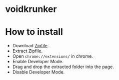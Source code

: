 # voidkrunker
# How to install
- Download [Zipfile](https://github.com/undefined-developer/voidkrunker/raw/master/voidkrunker.zip).
- Extract Zipfile.
- Open `chrome://extensions/` in chrome.
- Enable Developer Mode.
- Drag and drop the extracted folder into the page.
- Disable Developer Mode.

